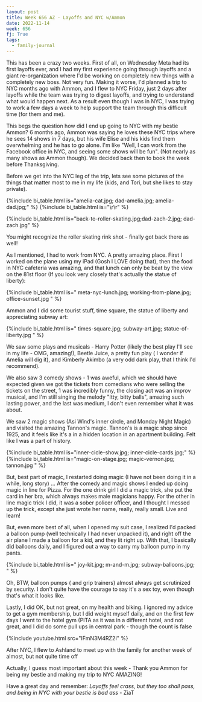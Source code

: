 ```yaml
---
layout: post
title: Week 656 AZ - Layoffs and NYC w/Ammon
date: 2022-11-14
week: 656
fj: True
tags:
  - family-journal
---
```


This has been a crazy two weeks. First of all, on Wednesday Meta had its first layoffs ever, and I had my first experience going through layoffs and a giant re-organization where I'd be working on completely new things with a completely new boss. Not very fun. Making it worse, I'd planned a trip to NYC months ago with Ammon, and I flew to NYC Friday, just 2 days after layoffs while the team was trying to digest layoffs, and trying to understand what would happen next. As a result even though I was in NYC, I was trying to work a few days a week to help support the team through this difficult time (for them and me).

This begs the question how did I end up going to NYC with my bestie Ammon? 6 months ago, Ammon was saying he loves these NYC trips where he sees 14 shows in 7 days, but his wife Elise and his kids find them overwhelming and he has to go alone. I'm like "Well, I can work from the Facebook office in NYC, and seeing some shows will be fun". (Not nearly as many shows as Ammon though). We decided back then to book the week before Thanksgiving.

Before we get into the NYC leg of the trip, lets see some pictures of the things that matter most to me in my life (kids, and Tori, but she likes to stay private).

{%include bi_table.html is="amelia-cat.jpg; dad-amelia.jpg; amelia-dad.jpg;" %}
{%include bi_table.html is="\r\r" %}

{%include bi_table.html is="back-to-roller-skating.jpg;dad-zach-2.jpg; dad-zach.jpg" %}

You might recognize the roller skating rink shot - finally got back there as well!

As I mentioned, I had to work from NYC. A pretty amazing place. First I worked on the plane using my iPad (Gosh I LOVE doing that), then the food in NYC cafeteria was amazing, and that lunch can only be beat by the view on the 81st floor (If you look very closely that's actually the statue of liberty):

{%include bi_table.html is=" meta-nyc-lunch.jpg; working-from-plane.jpg; office-sunset.jpg " %}

Ammon and I did some tourist stuff, time square, the statue of liberty and appreciating subway art:

{%include bi_table.html is=" times-square.jpg; subway-art.jpg; statue-of-liberty.jpg " %}

We saw some plays and musicals - Harry Potter (likely the best play I'll see in my life - OMG, amazing!), Beetle Juice, a pretty fun play ( I wonder if Amelia will dig it), and Kimberly Akimbo (a very odd dark play, that I think I'd recommend).

We also saw 3 comedy shows - 1 was aweful, which we should have expected given we got the tickets from comedians who were selling the tickets on the street, 1 was incredibly funny, the closing act was an improv musical, and I'm still singing the melody "Itty, bitty balls", amazing such lasting power, and the last was medium, I don't even remember what it was about.

We saw 2 magic shows (Asi Wind's inner circle, and Monday Night Magic) and visited the amazing Tannon's magic. Tannon's is a magic shop since 1925, and it feels like it's a in a hidden location in an apartment building. Felt like I was a part of history.

{%include bi_table.html is="inner-cicle-show.jpg; inner-cicle-cards.jpg;" %}
{%include bi_table.html is="magic-on-stage.jpg; magic-vernon.jpg; tannon.jpg " %}

But, best part of magic, I restarted doing magic (I have not been doing it in a while, long story) ... After the comedy and magic shows I ended up doing magic in line for Pizza. For the one drink girl I did a magic trick, she put the card in her bra, which always makes male magicians happy. For the other in line magic trick I did, it was a sober policer officer, and I thought I messed up the trick, except she just wrote her name, really, really small. Live and learn!

But, even more best of all, when I opened my suit case, I realized I'd packed a balloon pump (well technically I had never unpacked it), and right off the air plane I made a balloon for a kid, and they lit right up. With that,
I basically did balloons daily, and I figured out a way to carry my balloon pump in my pants.

{%include bi_table.html is="
joy-kit.jpg;
m-and-m.jpg;
subway-balloons.jpg;
" %}

Oh, BTW, balloon pumps ( and grip trainers) almost always get scrutinized by security. I don't quite have the courage to say it's a sex toy, even though that's what it looks like.

Lastly, I did OK, but not great, on my health and biking. I ignored my advice to get a gym membership, but I did weight myself daily, and on the first few days I went to the hotel gym (PITA as it was in a different hotel, and not great, and I did do some pull ups in central park - though the count is false

{%include youtube.html src="IFmN3M4RZ2I" %}

After NYC, I flew to Ashland to meet up with the family for another week of almost, but not quite time off

Actually, I guess most important about this week - Thank you Ammon for being my bestie and making my trip to NYC AMAZING!

Have a great day and remember: _Layoffs feel crass, but they too shall pass, and being in NYC with your bestie is bad ass_ - ZiaT
